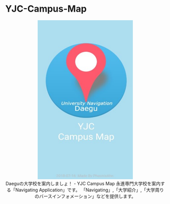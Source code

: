 # YJC-Campus-Map


<center><img src="/Readme/loading.jpg" width="300" height="500"><center>
Daeguの大学校を案内しましょ！ - YJC Campus Map 
永進専門大学校を案内する「Navigating Application」です。
「Navigating」,「大学紹介」,「大学周りのバースインフォメーション」などを提供します。

